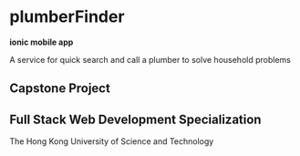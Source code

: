 # plumberFinder

**ionic mobile app**

A service for quick search and call a plumber to solve household problems

## Capstone Project

## Full Stack Web Development Specialization

The Hong Kong University of Science and Technology